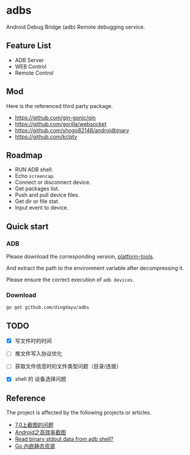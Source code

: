 # adbs

Android Debug Bridge (adb) Remote debugging service.

## Feature List 

* ADB Server
* WEB Control
* Remote Control

## Mod

Here is the referenced third party package.

- https://github.com/gin-gonic/gin
- https://github.com/gorilla/websocket
- https://github.com/shogo82148/androidbinary
- https://github.com/kr/pty

## Roadmap

* RUN ADB shell.
* Echo `screencap`.
* Connect or disconnect device.
* Get packages list.
* Push and pull device files.
* Get dir or file stat.
* Input event to device.

## Quick start

### ADB

Please download the corresponding version, [platform-tools](https://developer.android.com/studio/releases/platform-tools).

And extract the path to the environment variable after decompressing it.

Please ensure the correct execution of `adb devices`.

### Download

```shell
go get github.com/dingdayu/adbs
```

## TODO

- [X] 写文件时的时间
- [ ] 推文件写入协议优化
- [ ] 获取文件信息时的文件类型问题（目录/连接）
- [X] shell 的 设备选择问题


## Reference

The project is affected by the following projects or articles.

- [7.0上截图的问题](https://github.com/mzlogin/awesome-adb/issues/33)
- [Android之高效率截图](https://juejin.im/post/5bab409ef265da0afc2c032e)
- [Read binary stdout data from adb shell?](https://stackoverflow.com/questions/13578416/read-binary-stdout-data-from-adb-shell)
- [Go 内嵌静态资源](http://fuxiaohei.me/2016/10/1/go-binary-embed-asset.html)